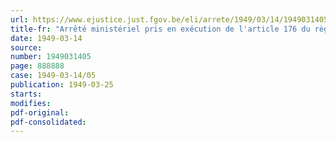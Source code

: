 ```yaml
---
url: https://www.ejustice.just.fgov.be/eli/arrete/1949/03/14/1949031405/justel
title-fr: "Arrêté ministériel pris en exécution de l'article 176 du règlement général pour la protection du travail du 11 février 1946. Agréation d'organismes ayant institué des cours de secouriste"
date: 1949-03-14
source:
number: 1949031405
page: 888888
case: 1949-03-14/05
publication: 1949-03-25
starts:
modifies:
pdf-original:
pdf-consolidated:
---
```


